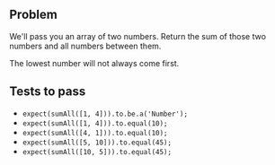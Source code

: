 ## Problem

We'll pass you an array of two numbers. Return the sum of those two numbers and all numbers between them.

The lowest number will not always come first.

## Tests to pass

- `expect(sumAll([1, 4])).to.be.a('Number');`
- `expect(sumAll([1, 4])).to.equal(10);`
- `expect(sumAll([4, 1])).to.equal(10);`
- `expect(sumAll([5, 10])).to.equal(45);`
- `expect(sumAll([10, 5])).to.equal(45);`
